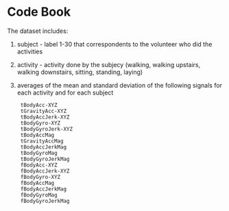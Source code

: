 # Code Book

The dataset includes:

1. subject - label 1-30 that correspondents to the volunteer who did the activities
2. activity - activity done by the subjecy (walking, walking upstairs, walking downstairs, sitting, standing, laying)
3. averages of the mean and standard deviation of the following signals for each activity and for each subject

        tBodyAcc-XYZ
        tGravityAcc-XYZ
        tBodyAccJerk-XYZ
        tBodyGyro-XYZ
        tBodyGyroJerk-XYZ
        tBodyAccMag
        tGravityAccMag
        tBodyAccJerkMag
        tBodyGyroMag
        tBodyGyroJerkMag
        fBodyAcc-XYZ
        fBodyAccJerk-XYZ
        fBodyGyro-XYZ
        fBodyAccMag
        fBodyAccJerkMag
        fBodyGyroMag
        fBodyGyroJerkMag
